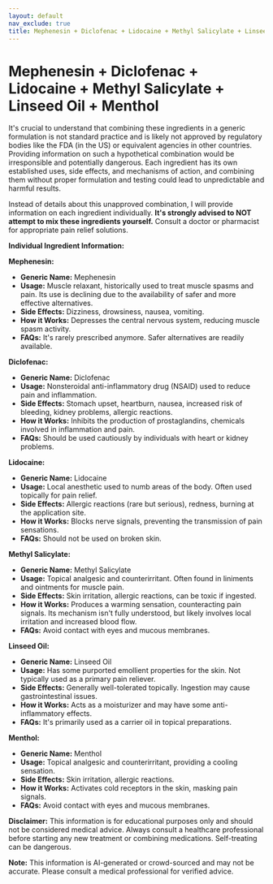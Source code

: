 ```yaml
---
layout: default
nav_exclude: true
title: Mephenesin + Diclofenac + Lidocaine + Methyl Salicylate + Linseed Oil + Menthol
---
```


# Mephenesin + Diclofenac + Lidocaine + Methyl Salicylate + Linseed Oil + Menthol

It's crucial to understand that combining these ingredients in a generic formulation is not standard practice and is likely not approved by regulatory bodies like the FDA (in the US) or equivalent agencies in other countries.  Providing information on such a hypothetical combination would be irresponsible and potentially dangerous.  Each ingredient has its own established uses, side effects, and mechanisms of action, and combining them without proper formulation and testing could lead to unpredictable and harmful results.

Instead of details about this unapproved combination, I will provide information on each ingredient individually.  **It's strongly advised to NOT attempt to mix these ingredients yourself.**  Consult a doctor or pharmacist for appropriate pain relief solutions.

**Individual Ingredient Information:**

**Mephenesin:**

* **Generic Name:** Mephenesin
* **Usage:** Muscle relaxant, historically used to treat muscle spasms and pain.  Its use is declining due to the availability of safer and more effective alternatives.
* **Side Effects:** Dizziness, drowsiness, nausea, vomiting.
* **How it Works:**  Depresses the central nervous system, reducing muscle spasm activity.
* **FAQs:**  It's rarely prescribed anymore.  Safer alternatives are readily available.

**Diclofenac:**

* **Generic Name:** Diclofenac
* **Usage:** Nonsteroidal anti-inflammatory drug (NSAID) used to reduce pain and inflammation.
* **Side Effects:** Stomach upset, heartburn, nausea, increased risk of bleeding, kidney problems, allergic reactions.
* **How it Works:** Inhibits the production of prostaglandins, chemicals involved in inflammation and pain.
* **FAQs:**  Should be used cautiously by individuals with heart or kidney problems.

**Lidocaine:**

* **Generic Name:** Lidocaine
* **Usage:** Local anesthetic used to numb areas of the body.  Often used topically for pain relief.
* **Side Effects:**  Allergic reactions (rare but serious), redness, burning at the application site.
* **How it Works:** Blocks nerve signals, preventing the transmission of pain sensations.
* **FAQs:**  Should not be used on broken skin.

**Methyl Salicylate:**

* **Generic Name:** Methyl Salicylate
* **Usage:** Topical analgesic and counterirritant. Often found in liniments and ointments for muscle pain.
* **Side Effects:** Skin irritation, allergic reactions, can be toxic if ingested.
* **How it Works:** Produces a warming sensation, counteracting pain signals.  Its mechanism isn't fully understood, but likely involves local irritation and increased blood flow.
* **FAQs:**  Avoid contact with eyes and mucous membranes.

**Linseed Oil:**

* **Generic Name:** Linseed Oil
* **Usage:**  Has some purported emollient properties for the skin.  Not typically used as a primary pain reliever.
* **Side Effects:** Generally well-tolerated topically.  Ingestion may cause gastrointestinal issues.
* **How it Works:** Acts as a moisturizer and may have some anti-inflammatory effects.
* **FAQs:** It's primarily used as a carrier oil in topical preparations.


**Menthol:**

* **Generic Name:** Menthol
* **Usage:** Topical analgesic and counterirritant, providing a cooling sensation.
* **Side Effects:**  Skin irritation, allergic reactions.
* **How it Works:** Activates cold receptors in the skin, masking pain signals.
* **FAQs:**  Avoid contact with eyes and mucous membranes.


**Disclaimer:** This information is for educational purposes only and should not be considered medical advice.  Always consult a healthcare professional before starting any new treatment or combining medications.  Self-treating can be dangerous.


**Note:** This information is AI-generated or crowd-sourced and may not be accurate. Please consult a medical professional for verified advice.